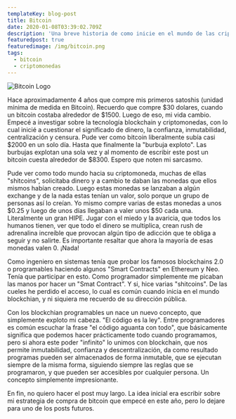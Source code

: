 ```yaml
---
templateKey: blog-post
title: Bitcoin
date: 2020-01-08T03:39:02.709Z
description: 'Una breve historia de como inicie en el mundo de las criptomonedas. '
featuredpost: true
featuredimage: /img/bitcoin.png
tags:
  - bitcoin
  - criptomonedas
---
```

![Bitcoin Logo](/img/bitcoin.png "Bitcoin Logo")

Hace aproximadamente 4 años que compre mis primeros satoshis (unidad mínima de medida en Bitcoin). Recuerdo que compre $30 dolares, cuando un bitcoin costaba alrededor de $1500. Luego de eso, mi vida cambio. Empecé a investigar sobre la tecnología blockchain y criptomonedas, con lo cual inicié a cuestionar el significado de dinero, la confianza, inmutabilidad, centralización y censura. Pude ver como bitcoin liberalmente subía casi $2000 en un solo día. Hasta que finalmente la "burbuja exploto". Las burbujas explotan una sola vez y al momento de escribir este post un bitcoin cuesta alrededor de $8300. Espero que noten mi sarcasmo. 

Pude ver como todo mundo hacia su criptomoneda, muchas de ellas "shitcoins", solicitaba dinero y a cambio te daban las monedas que ellos mismos habían creado. Luego estas monedas se lanzaban a algún exchange y de la nada estas tenían un valor, solo porque un grupo de personas así lo creían. Yo mismo compre varias de estas monedas a unos $0.25 y luego de unos días llegaban a valer unos $50 cada una. Literalmente un gran HIPE. Jugar con el miedo y la avaricia, que todos los humanos tienen, ver que todo el dinero se multiplica, crean rush de adrenalina increíble que provocan algún tipo de adicción que te obliga a seguir y no salirte. Es importante resaltar que ahora la mayoría de esas monedas valen 0. ¡Nada!

Como ingeniero en sistemas tenía que probar los famosos blockchains 2.0 o programables haciendo algunos "Smart Contracts" en Ethereum y Neo. Tenía que participar en esto. Como programador simplemente me picaban las manos por hacer un "Smat Contract". Y si, hice varias "shitcoins". De las cueles he perdido el acceso, lo cual es común cuando inicia en el mundo blockchian, y ni siquiera me recuerdo de su dirección pública. 

Con los blockchian programables un nace un nuevo concepto, que simplemente exploto mi cabeza. "El código es la ley". Entre programadores es común escuchar la frase "el código aguanta con todo", que básicamente significa que podemos hacer prácticamente todo cuando programamos, pero si ahora este poder "infinito" lo unimos con blockchain, que nos permite inmutabilidad, confianza y descentralización, da como resultado programas pueden ser almacenados de forma inmutable, que se ejecutan siempre de la misma forma, siguiendo siempre las reglas que se programaron, y que pueden ser accesibles por cualquier persona. Un concepto simplemente impresionante.

En fin, no quiero hacer el post muy largo. La idea inicial era escribir sobre mi estrategia de compra de bitcoin que empecé en este año, pero lo dejare para uno de los posts futuros.
